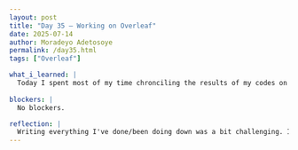```yaml
---
layout: post
title: "Day 35 – Working on Overleaf"
date: 2025-07-14
author: Moradeyo Adetosoye
permalink: /day35.html
tags: ["Overleaf"]

what_i_learned: |
  Today I spent most of my time chronciling the results of my codes on Overleaf. I wrote down the things I did to clean up the data, balance it out, etc. I also created more visual charts to show the results. I described everything I've done from the beginning in extreme detail.
  
blockers: |
  No blockers.

reflection: |
  Writing everything I've done/been doing down was a bit challenging. I had to go back to my previously written codes and explain everything on Overleaf. My graduate mentor was very helpful. In the end, I was able to get most of it down.
---
```



